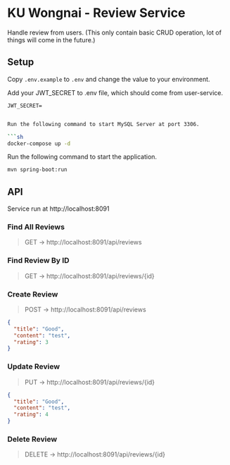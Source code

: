 # KU Wongnai - Review Service

Handle review from users. (This only contain basic CRUD operation, lot of things will come in the future.)

## Setup

Copy `.env.example` to `.env` and change the value to your environment.

Add your JWT_SECRET to .env file, which should come from user-service.

```
JWT_SECRET=
```

````sh

Run the following command to start MySQL Server at port 3306.

```sh
docker-compose up -d
````

Run the following command to start the application.

```sh
mvn spring-boot:run
```

## API

Service run at http://localhost:8091

### Find All Reviews

> GET -> http://localhost:8091/api/reviews

### Find Review By ID

> GET -> http://localhost:8091/api/reviews/{id}

### Create Review

> POST -> http://localhost:8091/api/reviews

```json
{
  "title": "Good",
  "content": "test",
  "rating": 3
}
```

### Update Review

> PUT -> http://localhost:8091/api/reviews/{id}

```json
{
  "title": "Good",
  "content": "test",
  "rating": 4
}
```

### Delete Review

> DELETE -> http://localhost:8091/api/reviews/{id}
